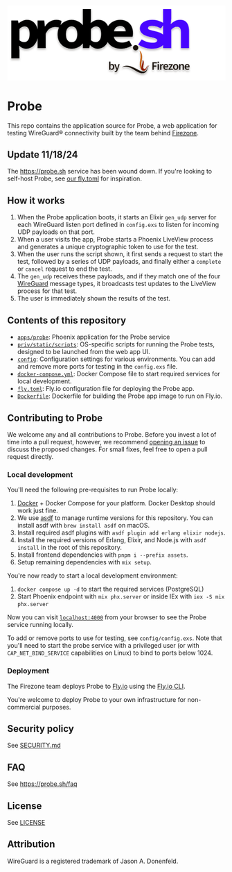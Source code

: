 <p align="center">
  <a href="https://probe.sh">
    <picture>
    <source media="(prefers-color-scheme: dark)" srcset="./priv/static/images/probe-logo-dark.svg">
    <img alt="Probe logo" src="./priv/static/images/probe-logo-light.svg">
    </picture>
  </a>
</p>

# Probe

This repo contains the application source for Probe, a web application for testing WireGuard® connectivity built by the team behind [Firezone](https://www.github.com/firezone/firezone).

## Update 11/18/24

The https://probe.sh service has been wound down. If you're looking to self-host Probe, see [our fly.toml](https://github.com/firezone/probe/blob/main/fly.toml) for inspiration.

## How it works

1. When the Probe application boots, it starts an Elixir `gen_udp` server for each WireGuard listen port defined in `config.exs` to listen for incoming UDP payloads on that port.
1. When a user visits the app, Probe starts a Phoenix LiveView process and generates a unique cryptographic token to use for the test.
1. When the user runs the script shown, it first sends a request to start the test, followed by a series of UDP payloads, and finally either a `complete` or `cancel` request to end the test.
1. The `gen_udp` receives these payloads, and if they match one of the four [WireGuard](https://www.wireguard.com) message types, it broadcasts test updates to the LiveView process for that test.
1. The user is immediately shown the results of the test.

## Contents of this repository

- [`apps/probe`](apps/probe): Phoenix application for the Probe service
- [`priv/static/scripts`](priv/static/scripts): OS-specific scripts for running the Probe tests, designed to be launched from the web app UI.
- [`config`](config): Configuration settings for various environments. You can add and remove more ports for testing in the `config.exs` file.
- [`docker-compose.yml`](docker-compose.yml): Docker Compose file to start required services for local development.
- [`fly.toml`](fly.toml): Fly.io configuration file for deploying the Probe app.
- [`Dockerfile`](Dockerfile): Dockerfile for building the Probe app image to run on Fly.io.

## Contributing to Probe

We welcome any and all contributions to Probe.
Before you invest a lot of time into a pull request, however, we recommend [opening an issue](https://www.github.com/firezone/probe/issues/new) to discuss the proposed changes.
For small fixes, feel free to open a pull request directly.

### Local development

You'll need the following pre-requisites to run Probe locally:

1. [Docker](https://docs.docker.com/get-docker/) + Docker Compose for your platform. Docker Desktop should work just fine.
1. We use [asdf](https://asdf-vm.com) to manage runtime versions for this repository. You can install asdf with `brew install asdf` on macOS.
1. Install required asdf plugins with `asdf plugin add erlang elixir nodejs`.
1. Install the required versions of Erlang, Elixir, and Node.js with `asdf install` in the root of this repository.
1. Install frontend dependencies with `pnpm i --prefix assets`.
1. Setup remaining dependencies with `mix setup`.

You're now ready to start a local development environment:

1. `docker compose up -d` to start the required services (PostgreSQL)
1. Start Phoenix endpoint with `mix phx.server` or inside IEx with `iex -S mix phx.server`

Now you can visit [`localhost:4000`](http://localhost:4000) from your browser to see the Probe service running locally.

To add or remove ports to use for testing, see `config/config.exs`.
Note that you'll need to start the probe service with a privileged user (or with `CAP_NET_BIND_SERVICE` capabilities on Linux) to bind to ports below 1024.

### Deployment

The Firezone team deploys Probe to [Fly.io](https://fly.io) using the [Fly.io CLI](https://fly.io/docs/getting-started/installing-fly/).

You're welcome to deploy Probe to your own infrastructure for non-commercial purposes.

## Security policy

See [SECURITY.md](SECURITY.md)

## FAQ

See https://probe.sh/faq

## License

See [LICENSE](LICENSE)

## Attribution

WireGuard is a registered trademark of Jason A. Donenfeld.
